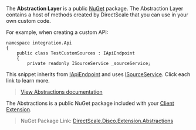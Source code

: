 The **Abstraction Layer** is a public [NuGet](https://www.nuget.org/packages/DirectScale.Disco.Extension.Abstractions/) package. The Abstraction Layer contains a host of methods created by DirectScale that you can use in your own custom code.

For example, when creating a custom API:

```
namespace integration.Api
{
    public class TestCustomSources : IApiEndpoint
    {
        private readonly ISourceService _sourceService;
```

This snippet inherits from [IApiEndpoint](xref:DirectScale.Disco.Extension.Api.IApiEndpoint) and uses [ISourceService](xref:DirectScale.Disco.Extension.Services.ISourceService). Click each link to learn more.

> [View Abstractions documentation](xref:DirectScale.Disco.Extension)

The Abstractions is a public NuGet package included with your [Client Extension](https://developers.directscale.com/docs/what-is-the-client-extension).

> NuGet Package Link: [DirectScale.Disco.Extension.Abstractions](https://www.nuget.org/packages/DirectScale.Disco.Extension.Abstractions/)

